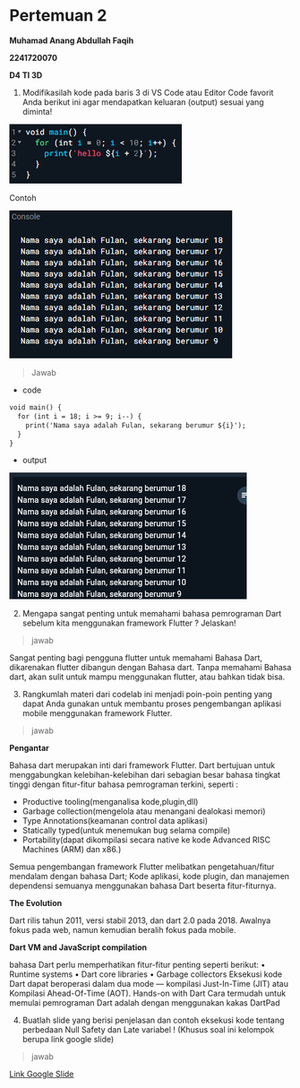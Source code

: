 # Pertemuan 2
**Muhamad Anang Abdullah Faqih**

**2241720070**

**D4 TI 3D**

1. Modifikasilah kode pada baris 3 di VS Code atau Editor Code favorit Anda berikut ini agar mendapatkan keluaran (output) sesuai yang diminta!

![alt](/pertemuan2/media/soal1.png)

Contoh

![alt](/pertemuan2/media/soal1contoh.png)

> Jawab
- code
```
void main() {
  for (int i = 18; i >= 9; i--) {
    print('Nama saya adalah Fulan, sekarang berumur ${i}');
  }
}
```
- output

![alt](/pertemuan2/media/soal1jawab.png)

2. Mengapa sangat penting untuk memahami bahasa pemrograman Dart sebelum kita menggunakan framework Flutter ? Jelaskan!

> jawab

Sangat penting bagi pengguna flutter untuk memahami Bahasa Dart, dikarenakan flutter dibangun dengan Bahasa dart. Tanpa memahami Bahasa dart, akan sulit untuk mampu menggunakan flutter, atau bahkan tidak bisa.

3. Rangkumlah materi dari codelab ini menjadi poin-poin penting yang dapat Anda gunakan untuk membantu proses pengembangan aplikasi mobile menggunakan framework Flutter.

> jawab

**Pengantar**

Bahasa dart merupakan inti dari framework Flutter.
Dart bertujuan untuk menggabungkan kelebihan-kelebihan dari sebagian besar bahasa tingkat tinggi dengan fitur-fitur bahasa pemrograman terkini, seperti :
-	Productive tooling(menganalisa kode,plugin,dll)
-	Garbage collection(mengelola atau menangani dealokasi memori)
-	Type Annotations(keamanan control data aplikasi)
-	Statically typed(untuk menemukan bug selama compile)
-	Portability(dapat dikompilasi secara native ke kode Advanced RISC Machines (ARM) dan x86.)

Semua pengembangan framework Flutter melibatkan pengetahuan/fitur mendalam dengan bahasa Dart; Kode aplikasi, kode plugin, dan manajemen dependensi semuanya menggunakan bahasa Dart beserta fitur-fiturnya. 

**The Evolution**

Dart rilis tahun 2011, versi stabil 2013, dan dart 2.0 pada 2018.
Awalnya fokus pada web, namun kemudian beralih fokus pada mobile.

**Dart VM and JavaScript compilation**

bahasa Dart perlu memperhatikan fitur-fitur penting seperti berikut:
•	Runtime systems
•	Dart core libraries
•	Garbage collectors
Eksekusi kode Dart dapat beroperasi dalam dua mode — kompilasi Just-In-Time (JIT) atau Kompilasi Ahead-Of-Time (AOT). 
Hands-on with Dart
Cara termudah untuk memulai pemrograman Dart adalah dengan menggunakan kakas DartPad

4. Buatlah slide yang berisi penjelasan dan contoh eksekusi kode tentang perbedaan Null Safety dan Late variabel ! (Khusus soal ini kelompok berupa link google slide)
> jawab

<a href = "https://docs.google.com/presentation/d/1qXPq_7wM58CiylAD3zQ9ojNNUfDdGOFQetuMqXtPqMM/edit?usp=sharing">Link Google Slide<a>
